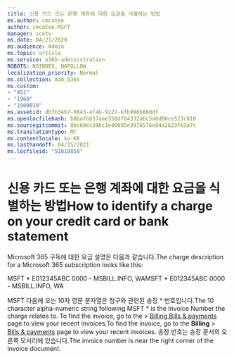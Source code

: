 ```yaml
---
title: 신용 카드 또는 은행 계좌에 대한 요금을 식별하는 방법
ms.author: cmcatee
author: cmcatee-MSFT
manager: scotv
ms.date: 04/21/2020
ms.audience: Admin
ms.topic: article
ms.service: o365-administration
ROBOTS: NOINDEX, NOFOLLOW
localization_priority: Normal
ms.collection: Adm_O365
ms.custom:
- "451"
- "1960"
- "1500019"
ms.assetid: db7b34b7-0843-4f4b-9222-bfb998b860df
ms.openlocfilehash: b8bafbb57aae358df04332a6c5a6d00ce523c810
ms.sourcegitcommit: 8bc60ec34bc1e40685e3976576e04a2623f63a7c
ms.translationtype: MT
ms.contentlocale: ko-KR
ms.lasthandoff: 04/15/2021
ms.locfileid: "51810850"
---
```

# <a name="how-to-identify-a-charge-on-your-credit-card-or-bank-statement"></a><span data-ttu-id="7d099-102">신용 카드 또는 은행 계좌에 대한 요금을 식별하는 방법</span><span class="sxs-lookup"><span data-stu-id="7d099-102">How to identify a charge on your credit card or bank statement</span></span>

<span data-ttu-id="7d099-103">Microsoft 365 구독에 대한 요금 설명은 다음과 같습니다.</span><span class="sxs-lookup"><span data-stu-id="7d099-103">The charge description for a Microsoft 365 subscription looks like this:</span></span>
  
<span data-ttu-id="7d099-104">MSFT \* E012345ABC 0000 - MSBILL.INFO, WA</span><span class="sxs-lookup"><span data-stu-id="7d099-104">MSFT \* E012345ABC 0000 - MSBILL.INFO, WA</span></span>
  
<span data-ttu-id="7d099-105">MSFT 다음에 오는 10자 영문 문자열은 청구와 관련된 송장 \* 번호입니다.</span><span class="sxs-lookup"><span data-stu-id="7d099-105">The 10 character alpha-numeric string following MSFT \* is the Invoice Number the charge relates to.</span></span> <span data-ttu-id="7d099-106">To find the invoice,  go to the \> [Billing Bills & payments](https://go.microsoft.com/fwlink/p/?linkid=848039) page to view your recent invoices.</span><span class="sxs-lookup"><span data-stu-id="7d099-106">To find the invoice, go to the **Billing** \> [Bills & payments](https://go.microsoft.com/fwlink/p/?linkid=848039) page to view your recent invoices.</span></span> <span data-ttu-id="7d099-107">송장 번호는 송장 문서의 오른쪽 모서리에 있습니다.</span><span class="sxs-lookup"><span data-stu-id="7d099-107">The invoice number is near the right corner of the invoice document.</span></span>